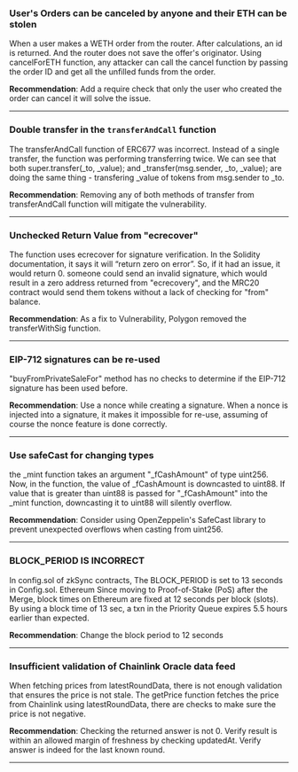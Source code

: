 ### User's Orders can be  canceled  by anyone and their ETH can be stolen

When a user makes a WETH order from the router. After calculations, an id is returned. And the router does not save the offer's originator.
Using cancelForETH function, any attacker can call the cancel function by passing the order ID and get all the unfilled funds from the order.

**Recommendation**: Add a require  check that only the user who created the order can cancel it will solve the issue.

---
### Double transfer in the `transferAndCall` function

The transferAndCall function of ERC677 was incorrect. Instead of a single transfer, the function was performing transferring twice.
We can see that both super.transfer(_to, _value); and _transfer(msg.sender, _to, _value); are doing the same thing - transfering _value of tokens from msg.sender to _to.

**Recommendation**: Removing any of both methods of transfer from transferAndCall function will mitigate the vulnerability. 

---
### Unchecked Return Value from "ecrecover"

The function uses ecrecover for signature verification. In the Solidity documentation, it says it will “return zero on error”. So, if it had an issue, it would return 0.
 someone could send an invalid signature, which would result in a zero address returned from "ecrecovery", and the MRC20 contract would send them tokens without a lack of checking for "from" balance.

**Recommendation**: As a fix to Vulnerability, Polygon removed the transferWithSig function.

---
### EIP-712 signatures can be re-used

"buyFromPrivateSaleFor" method has no checks to determine if the EIP-712 signature has been used before.

**Recommendation**: Use a nonce while creating a  signature. When a nonce is injected into a signature, it makes it impossible for re-use, assuming of 
course the nonce feature is done correctly.

---
### Use safeCast for changing types

the _mint function takes an argument "_fCashAmount" of type uint256. Now, in the function,  the value of _fCashAmount is downcasted to uint88.
If value that is greater than uint88 is passed for "_fCashAmount" into the _mint function, downcasting it to uint88 will silently overflow.

**Recommendation**: Consider using OpenZeppelin's SafeCast library to prevent unexpected overflows when casting from uint256.

---
### BLOCK_PERIOD IS INCORRECT

In config.sol of zkSync contracts, The BLOCK_PERIOD is set to 13 seconds in Config.sol.
Ethereum  Since moving to Proof-of-Stake (PoS) after the Merge, block times on Ethereum are fixed at 12 seconds per block (slots).
 By using a  block time of 13 sec, a txn in the Priority Queue expires 5.5 hours earlier than expected.

**Recommendation**: Change the block period to 12 seconds

---
### Insufficient validation of Chainlink Oracle data feed

When fetching prices from latestRoundData, there is not enough validation that ensures the price is not stale.
The getPrice function fetches the price from Chainlink using latestRoundData, there are checks to make sure the price is not negative.

**Recommendation**: Checking the returned answer is not 0. Verify result is within an allowed margin of freshness by checking updatedAt.
 Verify answer is indeed for the last known round.

---
